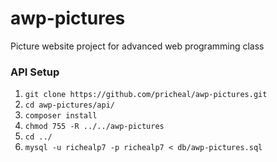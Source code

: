 # awp-pictures
Picture website project for advanced web programming class

### API Setup
1. `git clone https://github.com/pricheal/awp-pictures.git`
2. `cd awp-pictures/api/`
3. `composer install`
4. `chmod 755 -R ../../awp-pictures`
5. `cd ../`
6. `mysql -u richealp7 -p richealp7 < db/awp-pictures.sql`
